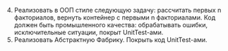 4. Реализовать в ООП стиле следующую задачу: рассчитать первых n факториалов, вернуть контейнер с первыми n факториалами.
Код должен быть промышленного качества: обрабатывать ошибки, исключительные ситуации, покрыт UnitTest-ами.
5. Реализовать Абстрактную Фабрику. Покрыть код UnitTest-ами.